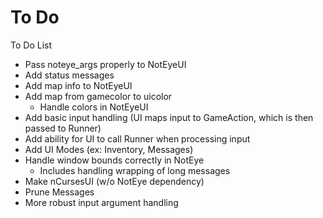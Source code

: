 To Do
======
To Do List

* Pass noteye_args properly to NotEyeUI
* Add status messages
* Add map info to NotEyeUI
* Add map from gamecolor to uicolor
	* Handle colors in NotEyeUI
* Add basic input handling (UI maps input to GameAction, which is then passed to Runner)
* Add ability for UI to call Runner when processing input
* Add UI Modes (ex: Inventory, Messages)
* Handle window bounds correctly in NotEye
	* Includes handling wrapping of long messages
* Make nCursesUI (w/o NotEye dependency)
* Prune Messages
* More robust input argument handling
